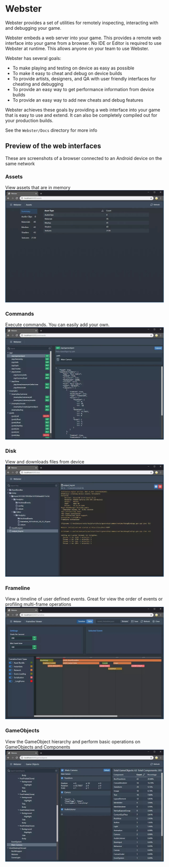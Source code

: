 # Webster
Webster provides a set of utilities for remotely inspecting, interacting with and debugging your game.

Webster embeds a web server into your game. This provides a remote web interface into your game from a browser. No IDE or Editor is required to use Webster at runtime. This allows anyone on your team to use Webster.

Webster has several goals:

- To make playing and testing on device as easy as possible
- To make it easy to cheat and debug on device builds
- To provide artists, designers, and QA with user friendly interfaces for cheating and debugging
- To provide an easy way to get performance information from device builds
- To provide an easy way to add new cheats and debug features

Webster achieves these goals by providing a web interface into your game that is easy to use and extend. It can also be completely compiled out for your production builds.

See the `Webster/Docs` directory for more info

## Preview of the web interfaces
These are screenshots of a browser connected to an Android device on the same network

### Assets
View assets that are in memory
![assets.jpg](Images%2Fassets.jpg)

### Commands
Execute commands. You can easily add your own.
![commands.jpeg](Images%2Fcommands.jpeg)

### Disk
View and downloads files from device
![disk.jpeg](Images%2Fdisk.jpeg)

### Frameline
View a timeline of user defined events. Great for view the order of events or profiling multi-frame operations
![frameline.jpeg](Images%2Fframeline.jpeg)

### GameObjects
View the GameObject hierarchy and perform basic operations on GameObjects and Components
![gameobjects.jpeg](Images%2Fgameobjects.jpeg)